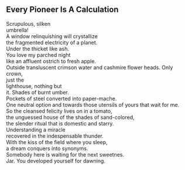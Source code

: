 Every Pioneer Is A Calculation
------------------------------
Scrupulous, silken  
umbrella!  
A window relinquishing will crystallize  
the fragmented electricity of a planet.  
Under the thicket like ash.  
You love my parched night  
like an affluent ostrich to fresh apple.  
Outside transluscent crimson water and cashmire flower heads. Only crown,  
just the  
lighthouse, nothing but  
it. Shades of burnt umber.  
Pockets of steel converted into paper-mache.  
One neutral option and towards those utensils of yours that wait for me.  
So the cleansed felicity lives on in a tomato,  
the unguessed house of the shades of sand-colored,  
the slender ritual that is domestic and starry.  
Understanding a miracle  
recovered in the indespensable thunder.  
With the kiss of the field where you sleep,  
a dream conquers into synonyms.  
Somebody here is waiting for the next sweetnes.  
Jar. You developed yourself for dawning.  
